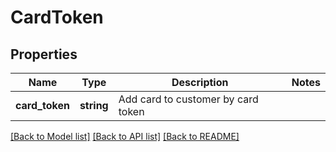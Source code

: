 # CardToken

## Properties
Name | Type | Description | Notes
------------ | ------------- | ------------- | -------------
**card_token** | **string** | Add card to customer by card token | 

[[Back to Model list]](../README.md#documentation-for-models) [[Back to API list]](../README.md#documentation-for-api-endpoints) [[Back to README]](../README.md)


